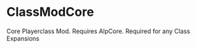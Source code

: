 ClassModCore
============

Core Playerclass Mod.
Requires AlpCore.
Required for any Class Expansions
